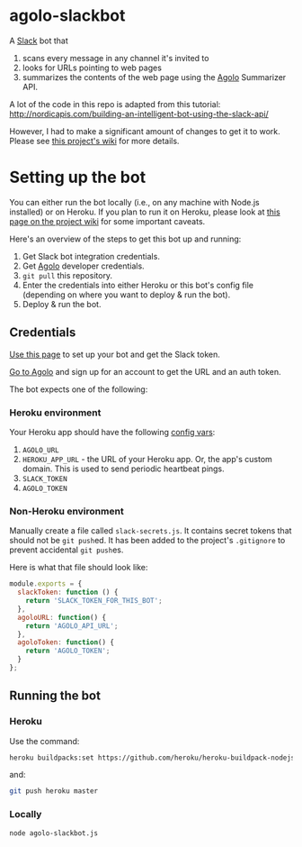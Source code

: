 # agolo-slackbot

A [Slack](http://slack.com) bot that

1. scans every message in any channel it's invited to
2. looks for URLs pointing to web pages
3. summarizes the contents of the web page using the [Agolo](http://agolo.com) Summarizer API.

A lot of the code in this repo is adapted from this tutorial: http://nordicapis.com/building-an-intelligent-bot-using-the-slack-api/

However, I had to make a significant amount of changes to get it to work. Please see [this project's wiki](https://github.com/premgane/agolo-slackbot/wiki) for more details.

# Setting up the bot

You can either run the bot locally (i.e., on any machine with Node.js installed) or on Heroku. If you plan to run it on Heroku, please look at [this page on the project wiki](https://github.com/premgane/agolo-slackbot/wiki/Issues-with-deploying-to-Heroku) for some important caveats.

Here's an overview of the steps to get this bot up and running:

1. Get Slack bot integration credentials.
1. Get [Agolo](http://agolo.com) developer credentials.
1. `git pull` this repository.
1. Enter the credentials into either Heroku or this bot's config file (depending on where you want to deploy & run the bot).
1. Deploy & run the bot.

## Credentials

[Use this page](https://my.slack.com/services/new/bot) to set up your bot and get the Slack token.

[Go to Agolo](http://agolo.com) and sign up for an account to get the URL and an auth token.

The bot expects one of the following:

### Heroku environment

Your Heroku app should have the following [config vars](https://devcenter.heroku.com/articles/config-vars):

1. `AGOLO_URL`
2. `HEROKU_APP_URL` - the URL of your Heroku app. Or, the app's custom domain. This is used to send periodic heartbeat pings.
3. `SLACK_TOKEN`
4. `AGOLO_TOKEN`

### Non-Heroku environment

Manually create a file called `slack-secrets.js`. It contains secret tokens that should not be `git push`ed. It has been added to the project's `.gitignore` to prevent accidental `git push`es.

Here is what that file should look like:

```javascript
module.exports = {
  slackToken: function () {
    return 'SLACK_TOKEN_FOR_THIS_BOT';
  },
  agoloURL: function() {
  	return 'AGOLO_API_URL';
  },
  agoloToken: function() {
  	return 'AGOLO_TOKEN';
  }
};
```
## Running the bot

### Heroku

Use the command:

```bash
heroku buildpacks:set https://github.com/heroku/heroku-buildpack-nodejs#v89 -a
```
and:

```bash
git push heroku master
```

### Locally

```bash
node agolo-slackbot.js
```
